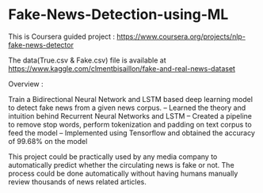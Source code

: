 # Fake-News-Detection-using-ML
This is Coursera guided project : https://www.coursera.org/projects/nlp-fake-news-detector

The data(True.csv & Fake.csv) file is available at https://www.kaggle.com/clmentbisaillon/fake-and-real-news-dataset

Overview :

Train a Bidirectional Neural Network and LSTM based deep learning model to detect fake news from a given news corpus. 
– Learned the theory and intuition behind Recurrent Neural Networks and LSTM
– Created a pipeline to remove stop words, perform tokenization and padding on text corpus to feed the model
– Implemented using Tensorflow and obtained the accuracy of 99.68% on the model

This project could be practically used by any media company to automatically predict whether the circulating news is fake or not. 
The process could be done automatically without having humans manually review thousands of news related articles.
